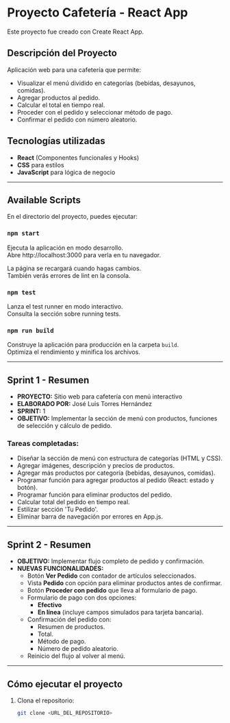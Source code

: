 # Proyecto Cafetería - React App

Este proyecto fue creado con Create React App.

## Descripción del Proyecto
Aplicación web para una cafetería que permite:
- Visualizar el menú dividido en categorías (bebidas, desayunos, comidas).
- Agregar productos al pedido.
- Calcular el total en tiempo real.
- Proceder con el pedido y seleccionar método de pago.
- Confirmar el pedido con número aleatorio.

## Tecnologías utilizadas
- **React** (Componentes funcionales y Hooks)
- **CSS** para estilos
- **JavaScript** para lógica de negocio

---

## Available Scripts

En el directorio del proyecto, puedes ejecutar:

### `npm start`
Ejecuta la aplicación en modo desarrollo.\
Abre http://localhost:3000 para verla en tu navegador.

La página se recargará cuando hagas cambios.\
También verás errores de lint en la consola.

### `npm test`
Lanza el test runner en modo interactivo.\
Consulta la sección sobre running tests.

### `npm run build`
Construye la aplicación para producción en la carpeta `build`.\
Optimiza el rendimiento y minifica los archivos.

---

## Sprint 1 - Resumen
- **PROYECTO:** Sitio web para cafetería con menú interactivo
- **ELABORADO POR:** José Luis Torres Hernández
- **SPRINT:** 1
- **OBJETIVO:** Implementar la sección de menú con productos, funciones de selección y cálculo de pedido.

### Tareas completadas:
- Diseñar la sección de menú con estructura de categorías (HTML y CSS).
- Agregar imágenes, descripción y precios de productos.
- Agregar más productos por categoría (bebidas, desayunos, comidas).
- Programar función para agregar productos al pedido (React: estado y botón).
- Programar función para eliminar productos del pedido.
- Calcular total del pedido en tiempo real.
- Estilizar sección 'Tu Pedido'.
- Eliminar barra de navegación por errores en App.js.

---

## Sprint 2 - Resumen
- **OBJETIVO:** Implementar flujo completo de pedido y confirmación.
- **NUEVAS FUNCIONALIDADES:**
  - Botón **Ver Pedido** con contador de artículos seleccionados.
  - Vista **Pedido** con opción para eliminar productos antes de confirmar.
  - Botón **Proceder con pedido** que lleva al formulario de pago.
  - Formulario de pago con dos opciones:
    - **Efectivo**
    - **En línea** (incluye campos simulados para tarjeta bancaria).
  - Confirmación del pedido con:
    - Resumen de productos.
    - Total.
    - Método de pago.
    - Número de pedido aleatorio.
  - Reinicio del flujo al volver al menú.

---

## Cómo ejecutar el proyecto
1. Clona el repositorio:
   ```bash
   git clone <URL_DEL_REPOSITORIO>